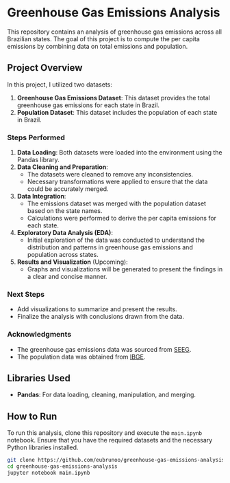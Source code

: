 ﻿# Greenhouse Gas Emissions Analysis

This repository contains an analysis of greenhouse gas emissions across all Brazilian states. The goal of this project is to compute the per capita emissions by combining data on total emissions and population.

## Project Overview

In this project, I utilized two datasets:
1. **Greenhouse Gas Emissions Dataset**: This dataset provides the total greenhouse gas emissions for each state in Brazil.
2. **Population Dataset**: This dataset includes the population of each state in Brazil.

### Steps Performed

1. **Data Loading**: Both datasets were loaded into the environment using the Pandas library.
2. **Data Cleaning and Preparation**: 
    - The datasets were cleaned to remove any inconsistencies.
    - Necessary transformations were applied to ensure that the data could be accurately merged.
3. **Data Integration**: 
    - The emissions dataset was merged with the population dataset based on the state names.
    - Calculations were performed to derive the per capita emissions for each state.
4. **Exploratory Data Analysis (EDA)**: 
    - Initial exploration of the data was conducted to understand the distribution and patterns in greenhouse gas emissions and population across states.
5. **Results and Visualization** (Upcoming):
    - Graphs and visualizations will be generated to present the findings in a clear and concise manner.

### Next Steps

- Add visualizations to summarize and present the results.
- Finalize the analysis with conclusions drawn from the data.

### Acknowledgments

- The greenhouse gas emissions data was sourced from [SEEG](https://seeg.eco.br/).
- The population data was obtained from [IBGE](https://www.ibge.gov.br/).

## Libraries Used

- **Pandas**: For data loading, cleaning, manipulation, and merging.

## How to Run

To run this analysis, clone this repository and execute the `main.ipynb` notebook. Ensure that you have the required datasets and the necessary Python libraries installed.

```bash
git clone https://github.com/eubrunoo/greenhouse-gas-emissions-analysis.git
cd greenhouse-gas-emissions-analysis
jupyter notebook main.ipynb
